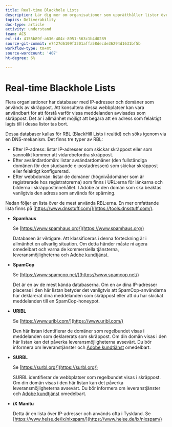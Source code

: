```yaml
---
title: Real-time Blackhole Lists
description: Lär dig mer om organisationer som upprätthåller listor över IP-adresser och domäner som kan komma att användas av skräppost.
topics: Deliverability
doc-type: article
activity: understand
team: ACS
exl-id: 4155b89f-a636-404c-8951-563c1b4d0289
source-git-commit: e7427d6109f3201affa58decde36294d1631bf5b
workflow-type: tm+mt
source-wordcount: '407'
ht-degree: 6%

---
```


# Real-time Blackhole Lists

Flera organisationer har databaser med IP-adresser och domäner som används av skräppost. Att konsultera dessa webbplatser kan vara användbart för att förstå varför vissa meddelanden avvisades som skräppost. Det är i allmänhet möjligt att begära att en adress som felaktigt lagts till i dessa listor tas bort.

Dessa databaser kallas för RBL (BlackHill Lists i realtid) och söks igenom via en DNS-mekanism. Det finns tre typer av RBL:

* Efter IP-adress: listar IP-adresser som skickar skräppost eller som sannolikt kommer att vidarebefordra skräppost.
* Efter avsändardomän: listar avsändardomäner (den fullständiga domänen för den studsande e-postadressen) som skickar skräppost eller felaktigt konfigurerad.
* Efter webbdomän: listar de domäner (högnivådomäner som är registrerade hos registratorerna) som finns i URL:erna för länkarna och bilderna i skräppostinnehållet. I Adobe är den domän som ska beaktas vanligtvis den adress som används för spårning.

Nedan följer en lista över de mest använda RBL:erna. En mer omfattande lista finns på [https://www.dnsstuff.com/](https://tools.dnsstuff.com/).

* **Spamhaus**

  Se [https://www.spamhaus.org/](https://www.spamhaus.org/)

  Databasen är viktigare. Att klassificeras i denna förteckning är i allmänhet en allvarlig situation. Om detta händer måste ni agera omedelbart och varna de kommersiella tjänsterna, leveransmöjligheterna och [Adobe kundtjänst](https://helpx.adobe.com/se/enterprise/admin-guide.html/enterprise/using/support-for-experience-cloud.ug.html).

* **SpamCop**

  Se [https://www.spamcop.net/](https://www.spamcop.net/)

  Det är en av de mest kända databaserna. Om en av dina IP-adresser placeras i den här listan betyder det vanligtvis att SpamCop-användarna har deklarerat dina meddelanden som skräppost eller att du har skickat meddelanden till en SpamCop-honeypot.

* **URIBL**

  Se [https://www.uribl.com/](https://www.uribl.com/)

  Den här listan identifierar de domäner som regelbundet visas i meddelanden som deklarerats som skräppost. Om din domän visas i den här listan kan det påverka leveransmöjligheterna avsevärt. Du bör informera om leveranstjänster och [Adobe kundtjänst](https://helpx.adobe.com/se/enterprise/admin-guide.html/enterprise/using/support-for-experience-cloud.ug.html) omedelbart.

* **SURBL**

  Se [https://surbl.org/](https://surbl.org/)

  SURBL identifierar de webbplatser som regelbundet visas i skräppost. Om din domän visas i den här listan kan det påverka leveransmöjligheterna avsevärt. Du bör informera om leveranstjänster och [Adobe kundtjänst](https://helpx.adobe.com/se/enterprise/admin-guide.html/enterprise/using/support-for-experience-cloud.ug.html) omedelbart.

* **iX Manitu**

  Detta är en lista över IP-adresser och används ofta i Tyskland. Se [https://www.heise.de/ix/nixspam/](https://www.heise.de/ix/nixspam/)

<!--* SORBS

  [https://www.nl.sorbs.net](https://www.nl.sorbs.net) compiles a list of IP addresses that are reputed to be dynamic IP address (i.e. attributed temporarily to ISP subscribers) or "open relay" addresses. Certain domains check whether the IP address of a sender is not listed on this site before accepting email. Checking the IP addresses on this site can prove useful.-->
